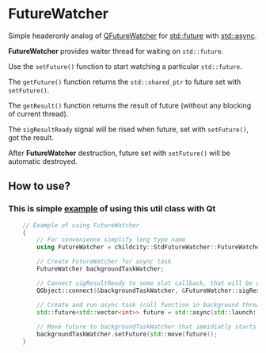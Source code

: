 # FutureWatcher
Simple headeronly analog of [QFutureWatcher](https://doc.qt.io/qt-5/qfuturewatcher.html) for [std::future](https://en.cppreference.com/w/cpp/thread/future) with [std::async](https://en.cppreference.com/w/cpp/thread/async).

**FutureWatcher** provides waiter thread for waiting on `std::future`. 

Use the `setFuture()` function to start watching a particular `std::future`. 

The `getFuture()` function returns the `std::shared_ptr` to future set with `setFuture()`.

The `getResult()` function returns the result of future (without any blocking of current thread).

The `sigResultReady` signal will be rised when future, set with `setFuture()`, got the result.

After **FutureWatcher** destruction, future set with `setFuture()` will be automatic destroyed.

## How to use? 
### This is simple [example](https://github.com/Childcity/StdFutureWatcher/blob/master/example/main.cpp) of using this util class with Qt
```cpp
    // Example of using FutureWatcher
    {
        // For convenience simplify long type name
        using FutureWatcher = childcity::StdFutureWatcher::FutureWatcher<std::vector<int>>;

        // Create FutureWatcher for async task
        FutureWatcher backgroundTaskWatcher;

        // Connect sigResultReady to some slot callback, that will be executed, when future result will be available
        QObject::connect(&backgroundTaskWatcher, &FutureWatcher::sigResultReady, &myObject, &MyClass::handleResult);

        // Create and run async task (call function in background thread)
        std::future<std::vector<int>> future = std::async(std::launch::async, ...  );
        
        // Move future to backgroundTaskWatcher that immidiatly starts to wait on future in background thread
        backgroundTaskWatcher.setFuture(std::move(future));
    }
```
